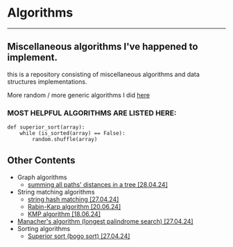 # Algorithms
---
Miscellaneous algorithms I've happened to implement.
---
this is a repository consisting of 
miscellaneous algorithms and data structures implementations.

More random / more generic algorithms I did [here](https://stackoverflow.com)

### MOST HELPFUL ALGORITHMS ARE LISTED HERE:
```python3
def superior_sort(array):
    while (is_sorted(array) == False):
        random.shuffle(array)
```


## Other Contents
- Graph algorithms
    - [summing all paths' distances in a tree [28.04.24]](./summing_all_paths_distances_in_a_tree.py)
- String matching algorithms
    - [string hash matching [27.04.24]](./string_matching/string_hashing.py)
    - [Rabin-Karp algorithm [20.06.24]](./string_matching/rabin_karp.cpp)
    - [KMP algorithm [18.06.24]](./string_matching/KMP.cpp)
- [Manacher's algorithm (longest palindrome search) [27.04.24]](./manacher.py)
- Sorting algorithms
    - [Superior sort (bogo sort) [27.04.24]](#most-helpful-algorithms-are-listed-here)
